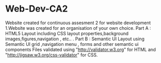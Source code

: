 # Web-Dev-CA2
Website created for continuous  assesment 2 for website development 1.Website was created for an organisation of your own choice.
Part A : HTML5 Layout including CSS layout properties,background images,figures,navigation , etc.. .
Part B : Semantic UI Layout using Semantic UI grid ,navigation menu , forms and other semantic ui components
Files validated using  "http://validator.w3.org" for HTML and "http://jigsaw.w3.org/css-validator" for CSS.
